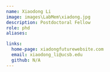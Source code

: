 ```yaml
---
name: Xiaodong Li
image: images\LabMem\xiadong.jpg
description: Postdoctoral Fellow
role: phd
aliases:

links:
  home-page: xiadongfuturewebsite.com
  email: xiaodong_li@ucsb.edu
  github: N/A
---
```



